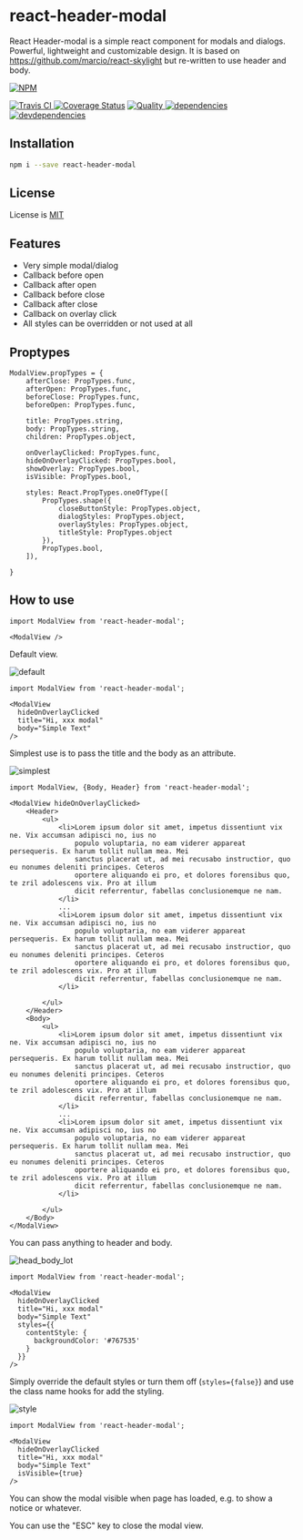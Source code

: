 react-header-modal
==============

React Header-modal is a simple react component for modals and dialogs.
Powerful, lightweight and customizable design. 
It is based on https://github.com/marcio/react-skylight but re-written 
to use header and body.

[![NPM][npm-icon] ][npm-url]

[![Travis CI][travis-ci-image] ][travis-ci-url]
[![Coverage Status](https://coveralls.io/repos/github/scherler/react-header-modal/badge.svg?branch=master)](https://coveralls.io/github/scherler/react-header-modal?branch=master)
[![Quality][quality-badge] ][quality-url]
[![dependencies][dependencies-image] ][dependencies-url]
[![devdependencies][devdependencies-image] ][devdependencies-url]

[npm-icon]: https://nodei.co/npm/react-i18next.png?downloads=true
[npm-url]: https://npmjs.org/package/react-i18next
[travis-ci-image]: https://travis-ci.org/scherler/react-header-modal.svg?branch=master
[travis-ci-url]: https://travis-ci.org/scherler/react-header-modal

[dependencies-image]: https://david-dm.org/scherler/react-header-modal.png
[dependencies-url]: https://david-dm.org/scherler/react-header-modal
[devdependencies-image]: https://david-dm.org/scherler/react-header-modal/dev-status.png
[devdependencies-url]: https://david-dm.org/scherler/react-header-modal#info=devDependencies

[quality-badge]: http://npm.packagequality.com/shield/react-i18next.svg
[quality-url]: http://packagequality.com/#?package=react-header-modal

Installation
------------

```sh
npm i --save react-header-modal
```

License
-------

License is [MIT](./LICENSE)


Features
--------

- Very simple modal/dialog
- Callback before open
- Callback after open
- Callback before close
- Callback after close
- Callback on overlay click
- All styles can be overridden or not used at all


Proptypes
---------

```
ModalView.propTypes = {
    afterClose: PropTypes.func,
    afterOpen: PropTypes.func,
    beforeClose: PropTypes.func,
    beforeOpen: PropTypes.func,

    title: PropTypes.string,
    body: PropTypes.string,
    children: PropTypes.object,

    onOverlayClicked: PropTypes.func,
    hideOnOverlayClicked: PropTypes.bool,
    showOverlay: PropTypes.bool,
    isVisible: PropTypes.bool,

    styles: React.PropTypes.oneOfType([
        PropTypes.shape({
            closeButtonStyle: PropTypes.object,
            dialogStyles: PropTypes.object,
            overlayStyles: PropTypes.object,
            titleStyle: PropTypes.object
        }),
        PropTypes.bool,
    ]),

}
```

How to use
--------------------

```
import ModalView from 'react-header-modal';

<ModalView />
```

Default view.

![default](./screenshot/default.png "default")

```
import ModalView from 'react-header-modal';

<ModalView 
  hideOnOverlayClicked
  title="Hi, xxx modal"
  body="Simple Text"
/>
```

Simplest use is to pass the title and the body as an attribute.

![simplest](./screenshot/simple.png "simplest")

```
import ModalView, {Body, Header} from 'react-header-modal';

<ModalView hideOnOverlayClicked>
    <Header>
        <ul>
            <li>Lorem ipsum dolor sit amet, impetus dissentiunt vix ne. Vix accumsan adipisci no, ius no
                populo voluptaria, no eam viderer appareat persequeris. Ex harum tollit nullam mea. Mei
                sanctus placerat ut, ad mei recusabo instructior, quo eu nonumes deleniti principes. Ceteros
                oportere aliquando ei pro, et dolores forensibus quo, te zril adolescens vix. Pro at illum
                dicit referrentur, fabellas conclusionemque ne nam.
            </li>
            ...
            <li>Lorem ipsum dolor sit amet, impetus dissentiunt vix ne. Vix accumsan adipisci no, ius no
                populo voluptaria, no eam viderer appareat persequeris. Ex harum tollit nullam mea. Mei
                sanctus placerat ut, ad mei recusabo instructior, quo eu nonumes deleniti principes. Ceteros
                oportere aliquando ei pro, et dolores forensibus quo, te zril adolescens vix. Pro at illum
                dicit referrentur, fabellas conclusionemque ne nam.
            </li>
    
        </ul>
    </Header>
    <Body>
        <ul>
            <li>Lorem ipsum dolor sit amet, impetus dissentiunt vix ne. Vix accumsan adipisci no, ius no
                populo voluptaria, no eam viderer appareat persequeris. Ex harum tollit nullam mea. Mei
                sanctus placerat ut, ad mei recusabo instructior, quo eu nonumes deleniti principes. Ceteros
                oportere aliquando ei pro, et dolores forensibus quo, te zril adolescens vix. Pro at illum
                dicit referrentur, fabellas conclusionemque ne nam.
            </li>
            ...
            <li>Lorem ipsum dolor sit amet, impetus dissentiunt vix ne. Vix accumsan adipisci no, ius no
                populo voluptaria, no eam viderer appareat persequeris. Ex harum tollit nullam mea. Mei
                sanctus placerat ut, ad mei recusabo instructior, quo eu nonumes deleniti principes. Ceteros
                oportere aliquando ei pro, et dolores forensibus quo, te zril adolescens vix. Pro at illum
                dicit referrentur, fabellas conclusionemque ne nam.
            </li>
    
        </ul>
    </Body>
</ModalView>
```

You can pass anything to header and body.

![head_body_lot](./screenshot/head_body_lot.png "head_body_lot")

```
import ModalView from 'react-header-modal';

<ModalView 
  hideOnOverlayClicked
  title="Hi, xxx modal"
  body="Simple Text"
  styles={{
    contentStyle: {
      backgroundColor: '#767535'
    }
  }}
/>
```

Simply override the default styles or turn them off (`styles={false}`) 
and use the class name hooks for add the styling.

![style](./screenshot/style.png "style")

```
import ModalView from 'react-header-modal';

<ModalView 
  hideOnOverlayClicked
  title="Hi, xxx modal"
  body="Simple Text"
  isVisible={true}
/>
```

You can show the modal visible when page has loaded, e.g. to show a 
notice or whatever.

You can use the "ESC" key to close the modal view.
